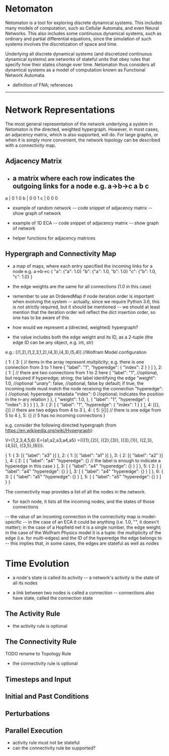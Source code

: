 Netomaton
=========

Netomaton is a tool for exploring discrete dynamical systems. This includes many models of computation, such as 
Cellular Automata, and even Neural Networks. This also includes some continuous dynamical systems, such as ordinary 
and partial differential equations, since the simulation of such systems involves the discretization of space and time.

Underlying all discrete dynamical systems (and discretized continuous dynamical systems) are networks of stateful units
that obey rules that specify how their states change over time. Netomaton thus considers all dynamical systems as 
a model of computation known as Functional Network Automata.

- definition of FNA; references

-------------

# Network Representations

The most general representation of the network underlying a system in Netomaton is the directed, weighted hypergraph. 
However, in most cases, an adjacency matrix, which is also supported, will do. For large graphs, or when it is simply 
more convenient, the network topology can be described with a connectivity map.

## Adjacency Matrix

- a matrix where each row indicates the outgoing links for a node
e.g. a->b->c
    a  b  c
  ---------
a | 0  1  0
b | 0  0  1
c | 0  0  0

- example of random network
-- code snippet of adjacency matrix
-- show graph of network

- example of 1D ECA
-- code snippet of adjacency matrix
-- show graph of network

- helper functions for adjacency matrices

## Hypergraph and Connectivity Map

- a map of maps, where each entry specified the incoming links for a node
e.g. a->b->c
{
  "a": {"a": 1.0}
  "b": {"a": 1.0, "b": 1.0}
  "c": {"b": 1.0, "c": 1.0}
}
- the edge weights are the same for all connections (1.0 in this case)

- remember to use an OrderedMap if node iteration order is important when evolving the system
-- actually, since we require Python 3.6, this is not strictly required, but it should be mentioned
-- we should at least mention that the iteration order will reflect the dict insertion order, so one has to be aware of this

- how would we represent a (directed, weighted) hypergraph?
- the value includes both the edge weight and its ID, as a 2-tuple (the edge ID can be any object, e.g. int, str)

e.g.: [(1,2),(1,2,3,1,2),(4,3),(4,3),(5,4)]  //Wolfram Model configuration

{
	1: {
		3: [                      // items in the array represent multplicity; e.g. there is one connection from 3 to 1 here
			{
				"label": "1",
				"hyperedge": {
					"index": 2
				}
			}
		]
	},
	2: {
		1: [                      // there are two connections from 1 to 2 here
			{
				"label": "1",     //optional, but required if hyperedge; string; the label identifying the edge
				"weight": 1.0,    //optional
				"unary": false,   //optional, false by default; if true, the incoming node must match the node receiving the connection
				"hyperedge": {    //optional; hyperedge metadata
					"index": 0       //optional; indicates the position in the n-ary relation
				}
			},
			{
				"weight": 1.0,
			},
			{
				"label": "1",
				"hyperedge": {
					"index": 3
				}
			}
		]
	},
	3: {
		2: [
			{
				"label": "1",
				"hyperedge": {
					"index": 1
				}
			}
		],
		4: [{}, {}]               // there are two edges from 4 to 3
	},
	4: {
		5: [{}]                   // there is one edge from 5 to 4
	},
	5: {}                         // 5 has no incoming connections
}


e.g. consider the following directed hypergraph (from https://en.wikipedia.org/wiki/Hypergraph):

V={1,2,3,4,5,6} 
E={a1,a2,a3,a4,a5}
 ={({1},{2}), ({2},{3}), ({3},{1}), ({2,3},{4,5}), ({3,5},{6})}.

{
  1: {
  	3: [{
  		"label": "a3"
  	}]
  },
  2: {
  	1: [{
  		"label": "a1"
  	}]
  },
  3: {
  	2: [{
  		"label": "a2"
  	}]
  },
  4: {
  	2: [
  		{
  			"label": "a4"
  			"hyperedge": {}  // the label is enough to indicate a hyperedge in this case
  		}
  	],
  	3: [
  		{
  			"label": "a4"
  			"hyperedge": {}	
  		}
  	]
  },
  5: {
  	2: [
  		{
  			"label": "a4"
  			"hyperedge": {}
  		}
  	],
  	3: [
  		{
  			"label": "a4"
  			"hyperedge": {}	
  		}
  	]
  },
  6: {
  	3: [
  		{
  			"label": "a5"
  			"hyperedge": {}	
  		}
  	], 
  	5: [
  		{
  			"label": "a5"
  			"hyperedge": {}	
  		}
  	]
  }
}

The connectivity map provides a list of all the nodes in the network.
- for each node, it lists all the incoming nodes, and the states of those connections

-- the value of an incoming connection in the connectivity map is model-specific
-- in the case of an ECA it could be anything (i.e. 1.0, "", it doesn't matter); in the case of a Hopfield net it is
   a single number, the edge weight; in the case of the Wolfram Physics model it is a tuple: the multiplicity of the 
   edge (i.e. for multi-edges) and the ID of the hyperedge the edge belongs to
-- this implies that, in some cases, the edges are stateful as well as nodes

# Time Evolution

- a node's state is called its activity
-- a network's activity is the state of all its nodes

- a link between two nodes is called a connection
-- connections also have state, called the connection state

## The Activity Rule

- the activity rule is optional

## The Connectivity Rule

TODO rename to Topology Rule

- the connectivity rule is optional

## Timesteps and Input

## Initial and Past Conditions

## Perturbations

## Parallel Execution

- activity rule must not be stateful
- can the connectivity rule be supported?